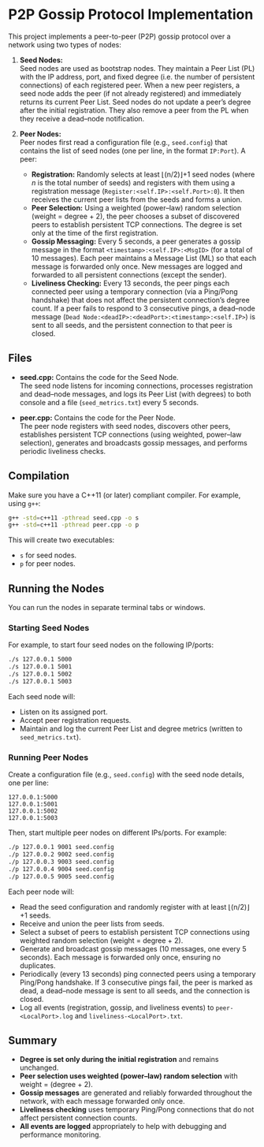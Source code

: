 # P2P Gossip Protocol Implementation

This project implements a peer-to-peer (P2P) gossip protocol over a network using two types of nodes:

1. **Seed Nodes:**  
   Seed nodes are used as bootstrap nodes. They maintain a Peer List (PL) with the IP address, port, and fixed degree (i.e. the number of persistent connections) of each registered peer. When a new peer registers, a seed node adds the peer (if not already registered) and immediately returns its current Peer List. Seed nodes do not update a peer’s degree after the initial registration. They also remove a peer from the PL when they receive a dead–node notification.

2. **Peer Nodes:**  
   Peer nodes first read a configuration file (e.g., `seed.config`) that contains the list of seed nodes (one per line, in the format `IP:Port`). A peer:
   - **Registration:** Randomly selects at least ⌊(n/2)⌋+1 seed nodes (where *n* is the total number of seeds) and registers with them using a registration message (`Register:<self.IP>:<self.Port>:0`). It then receives the current peer lists from the seeds and forms a union.
   - **Peer Selection:** Using a weighted (power–law) random selection (weight = degree + 2), the peer chooses a subset of discovered peers to establish persistent TCP connections. The degree is set only at the time of the first registration.
   - **Gossip Messaging:** Every 5 seconds, a peer generates a gossip message in the format `<timestamp>:<self.IP>:<MsgID>` (for a total of 10 messages). Each peer maintains a Message List (ML) so that each message is forwarded only once. New messages are logged and forwarded to all persistent connections (except the sender).
   - **Liveliness Checking:** Every 13 seconds, the peer pings each connected peer using a temporary connection (via a Ping/Pong handshake) that does not affect the persistent connection’s degree count. If a peer fails to respond to 3 consecutive pings, a dead–node message (`Dead Node:<deadIP>:<deadPort>:<timestamp>:<self.IP>`) is sent to all seeds, and the persistent connection to that peer is closed.

## Files

- **seed.cpp:** Contains the code for the Seed Node.  
  The seed node listens for incoming connections, processes registration and dead–node messages, and logs its Peer List (with degrees) to both console and a file (`seed_metrics.txt`) every 5 seconds.

- **peer.cpp:** Contains the code for the Peer Node.  
  The peer node registers with seed nodes, discovers other peers, establishes persistent TCP connections (using weighted, power–law selection), generates and broadcasts gossip messages, and performs periodic liveliness checks.

## Compilation

Make sure you have a C++11 (or later) compliant compiler. For example, using `g++`:

```bash
g++ -std=c++11 -pthread seed.cpp -o s
g++ -std=c++11 -pthread peer.cpp -o p
```

This will create two executables:
- `s` for seed nodes.
- `p` for peer nodes.

## Running the Nodes

You can run the nodes in separate terminal tabs or windows.

### Starting Seed Nodes

For example, to start four seed nodes on the following IP/ports:

```bash
./s 127.0.0.1 5000
./s 127.0.0.1 5001
./s 127.0.0.1 5002
./s 127.0.0.1 5003
```

Each seed node will:
- Listen on its assigned port.
- Accept peer registration requests.
- Maintain and log the current Peer List and degree metrics (written to `seed_metrics.txt`).

### Running Peer Nodes

Create a configuration file (e.g., `seed.config`) with the seed node details, one per line:

```
127.0.0.1:5000
127.0.0.1:5001
127.0.0.1:5002
127.0.0.1:5003
```

Then, start multiple peer nodes on different IPs/ports. For example:

```bash
./p 127.0.0.1 9001 seed.config
./p 127.0.0.2 9002 seed.config
./p 127.0.0.3 9003 seed.config
./p 127.0.0.4 9004 seed.config
./p 127.0.0.5 9005 seed.config
```

Each peer node will:
- Read the seed configuration and randomly register with at least ⌊(n/2)⌋+1 seeds.
- Receive and union the peer lists from seeds.
- Select a subset of peers to establish persistent TCP connections using weighted random selection (weight = degree + 2).
- Generate and broadcast gossip messages (10 messages, one every 5 seconds). Each message is forwarded only once, ensuring no duplicates.
- Periodically (every 13 seconds) ping connected peers using a temporary Ping/Pong handshake. If 3 consecutive pings fail, the peer is marked as dead, a dead–node message is sent to all seeds, and the connection is closed.
- Log all events (registration, gossip, and liveliness events) to `peer-<LocalPort>.log` and `liveliness-<LocalPort>.txt`.

## Summary

- **Degree is set only during the initial registration** and remains unchanged.
- **Peer selection uses weighted (power–law) random selection** with weight = (degree + 2).
- **Gossip messages** are generated and reliably forwarded throughout the network, with each message forwarded only once.
- **Liveliness checking** uses temporary Ping/Pong connections that do not affect persistent connection counts.
- **All events are logged** appropriately to help with debugging and performance monitoring.
